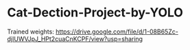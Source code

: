 # Cat-Dection-Project-by-YOLO
 Trained weights: https://drive.google.com/file/d/1-08B65Zc-djIUWVJpJ_HPt2cuaCnKCPF/view?usp=sharing
